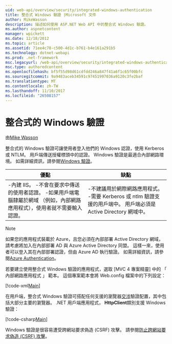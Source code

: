 ```yaml
---
uid: web-api/overview/security/integrated-windows-authentication
title: 整合式 Windows 驗證 |Microsoft 文件
author: MikeWasson
description: 描述如何使用 ASP.NET Web API 中的整合式 Windows 驗證。
ms.author: aspnetcontent
manager: wpickett
ms.date: 12/18/2012
ms.topic: article
ms.assetid: 71ee4c78-c500-4d1c-b761-b4e161a291b5
ms.technology: dotnet-webapi
ms.prod: .net-framework
msc.legacyurl: /web-api/overview/security/integrated-windows-authentication
msc.type: authoredcontent
ms.openlocfilehash: bf5f55d98d61cdfdd246a847f41a6f1c65f00bfc
ms.sourcegitcommit: 9a9483aceb34591c97451997036a9120c3fe2baf
ms.translationtype: MT
ms.contentlocale: zh-TW
ms.lasthandoff: 11/10/2017
ms.locfileid: "26508157"
---
```

<a name="integrated-windows-authentication"></a>整合式的 Windows 驗證
====================
由[Mike Wasson](https://github.com/MikeWasson)

整合式的 Windows 驗證可讓使用者登入他們的 Windows 認證，使用 Kerberos 或 NTLM。 用戶端傳送授權標頭中的認證。 Windows 驗證是最適合內部網路環境。 如需詳細資訊，請參閱[Windows 驗證](https://www.iis.net/configreference/system.webserver/security/authentication/windowsauthentication)。

| 優點 | 缺點 |
| --- | --- |
| -內建 IIS。 -不會在要求中傳送的使用者認證。 -如果用戶端電腦隸屬於網域 （例如，內部網路應用程式），使用者就不需要輸入認證。 | -不建議用於網際網路應用程式。 -需要 Kerberos 或 ntlm 驗證支援的用戶端中。 用戶端必須是 Active Directory 網域中。 |

> [!NOTE]
> 如果您的應用程式裝載於 Azure，且您必須在內部部署 Active Directory 網域，請考慮將加入在內部部署 AD 與 Azure Active Directory 同盟。 這樣一來，使用者可以登入其在內部部署認證，但由 Azure AD 執行驗證。 如需詳細資訊，請參閱[Azure Authentication](../../../visual-studio/overview/2012/windows-azure-authentication.md)。


若要建立使用整合式 Windows 驗證的應用程式，選取 [MVC 4 專案精靈] 中的 「 內部網路應用程式 」 範本。 這個專案範本會將 Web.config 檔案中的下列設定：

[!code-xml[Main](integrated-windows-authentication/samples/sample1.xml)]

在用戶端，整合式 Windows 驗證可搭配任何支援的瀏覽器[交涉](http://www.ietf.org/rfc/rfc4559.txt)驗證配置，其中包括大部分主要的瀏覽器。 .NET 用戶端應用程式， **HttpClient**類別支援 Windows 驗證：

[!code-csharp[Main](integrated-windows-authentication/samples/sample2.cs)]

Windows 驗證是很容易遭受跨網站要求偽造 (CSRF) 攻擊。 請參閱[防止跨網站要求偽造 (CSRF) 攻擊](preventing-cross-site-request-forgery-csrf-attacks.md)。
